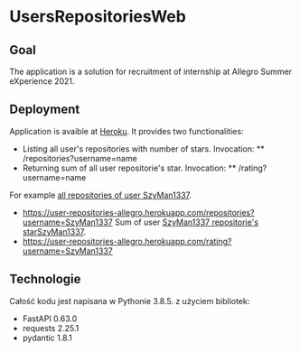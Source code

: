 # UsersRepositoriesWeb

## Goal
The application is a solution for recruitment of internship at Allegro Summer eXperience 2021.

## Deployment
Application is avaible at [Heroku](https://user-repositories-allegro.herokuapp.com/).
It provides two functionalities:
* Listing all user's repositories with number of stars. Invocation:
** /repositories?username=name
* Returning sum of all user repositorie's star. Invocation:
** /rating?username=name

For example [all repositories of user SzyMan1337](https://user-repositories-allegro.herokuapp.com/repositories?username=SzyMan1337). 
* https://user-repositories-allegro.herokuapp.com/repositories?username=SzyMan1337
Sum of user [SzyMan1337 repositorie's starSzyMan1337](https://user-repositories-allegro.herokuapp.com/rating?username=SzyMan1337). 
* https://user-repositories-allegro.herokuapp.com/rating?username=SzyMan1337

## Technologie
Całość kodu jest napisana w Pythonie 3.8.5. z użyciem bibliotek:
* FastAPI 0.63.0
* requests 2.25.1
* pydantic 1.8.1
